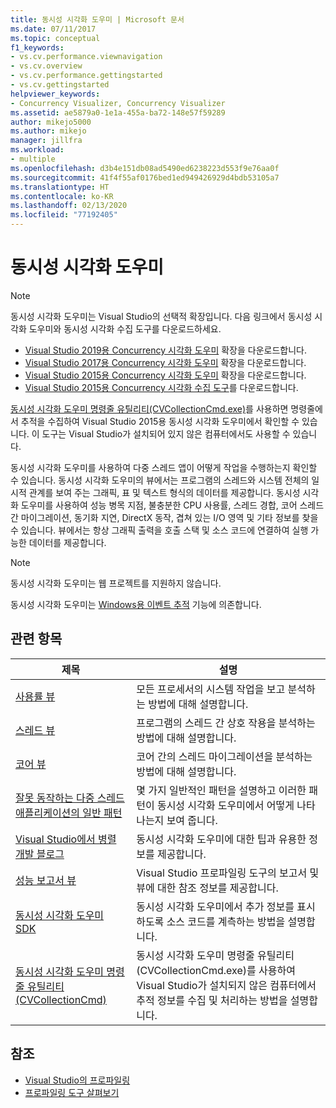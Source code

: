 ```yaml
---
title: 동시성 시각화 도우미 | Microsoft 문서
ms.date: 07/11/2017
ms.topic: conceptual
f1_keywords:
- vs.cv.performance.viewnavigation
- vs.cv.overview
- vs.cv.performance.gettingstarted
- vs.cv.gettingstarted
helpviewer_keywords:
- Concurrency Visualizer, Concurrency Visualizer
ms.assetid: ae5879a0-1e1a-455a-ba72-148e57f59289
author: mikejo5000
ms.author: mikejo
manager: jillfra
ms.workload:
- multiple
ms.openlocfilehash: d3b4e151db08ad5490ed6238223d553f9e76aa0f
ms.sourcegitcommit: 41f4f55af0176bed1ed949426929d4bdb53105a7
ms.translationtype: HT
ms.contentlocale: ko-KR
ms.lasthandoff: 02/13/2020
ms.locfileid: "77192405"
---
```

# <a name="concurrency-visualizer"></a>동시성 시각화 도우미

> [!NOTE]
> 동시성 시각화 도우미는 Visual Studio의 선택적 확장입니다. 다음 링크에서 동시성 시각화 도우미와 동시성 시각화 수집 도구를 다운로드하세요.
>
> - [Visual Studio 2019용 Concurrency 시각화 도우미](https://marketplace.visualstudio.com/items?itemName=Diagnostics.DiagnosticsConcurrencyVisualizer2019#overview) 확장을 다운로드합니다.
> - [Visual Studio 2017용 Concurrency 시각화 도우미](https://marketplace.visualstudio.com/items?itemName=VisualStudioProductTeam.ConcurrencyVisualizer2017#overview) 확장을 다운로드합니다.
> - [Visual Studio 2015용 Concurrency 시각화 도우미](https://marketplace.visualstudio.com/items?itemName=Diagnostics.ConcurrencyVisualizerforVisualStudio2015) 확장을 다운로드합니다.
> - [Visual Studio 2015용 Concurrency 시각화 수집 도구](https://www.microsoft.com/download/details.aspx?id=49103)를 다운로드합니다.
>
> [동시성 시각화 도우미 명령줄 유틸리티(CVCollectionCmd.exe)](../profiling/concurrency-visualizer-command-line-utility-cvcollectioncmd.md)를 사용하면 명령줄에서 추적을 수집하여 Visual Studio 2015용 동시성 시각화 도우미에서 확인할 수 있습니다. 이 도구는 Visual Studio가 설치되어 있지 않은 컴퓨터에서도 사용할 수 있습니다.

동시성 시각화 도우미를 사용하여 다중 스레드 앱이 어떻게 작업을 수행하는지 확인할 수 있습니다. 동시성 시각화 도우미의 뷰에서는 프로그램의 스레드와 시스템 전체의 일시적 관계를 보여 주는 그래픽, 표 및 텍스트 형식의 데이터를 제공합니다. 동시성 시각화 도우미를 사용하여 성능 병목 지점, 불충분한 CPU 사용률, 스레드 경합, 코어 스레드 간 마이그레이션, 동기화 지연, DirectX 동작, 겹쳐 있는 I/O 영역 및 기타 정보를 찾을 수 있습니다. 뷰에서는 항상 그래픽 출력을 호출 스택 및 소스 코드에 연결하여 실행 가능한 데이터를 제공합니다.

> [!NOTE]
> 동시성 시각화 도우미는 웹 프로젝트를 지원하지 않습니다.

동시성 시각화 도우미는 [Windows용 이벤트 추적](/windows/win32/etw/event-tracing-portal) 기능에 의존합니다.

## <a name="related-topics"></a>관련 항목

|제목|설명|
|-----------|-----------------|
|[사용률 뷰](../profiling/utilization-view.md)|모든 프로세서의 시스템 작업을 보고 분석하는 방법에 대해 설명합니다.|
|[스레드 뷰](../profiling/threads-view-parallel-performance.md)|프로그램의 스레드 간 상호 작용을 분석하는 방법에 대해 설명합니다.|
|[코어 뷰](../profiling/cores-view.md)|코어 간의 스레드 마이그레이션을 분석하는 방법에 대해 설명합니다.|
|[잘못 동작하는 다중 스레드 애플리케이션의 일반 패턴](../profiling/common-patterns-for-poorly-behaved-multithreaded-applications.md)|몇 가지 일반적인 패턴을 설명하고 이러한 패턴이 동시성 시각화 도우미에서 어떻게 나타나는지 보여 줍니다.|
|[Visual Studio에서 병렬 개발 블로그](https://blogs.msdn.microsoft.com/visualizeparallel/)|동시성 시각화 도우미에 대한 팁과 유용한 정보를 제공합니다.|
|[성능 보고서 뷰](../profiling/performance-report-views.md)|Visual Studio 프로파일링 도구의 보고서 및 뷰에 대한 참조 정보를 제공합니다.|
|[동시성 시각화 도우미 SDK](../profiling/concurrency-visualizer-sdk.md)|동시성 시각화 도우미에서 추가 정보를 표시하도록 소스 코드를 계측하는 방법을 설명합니다.|
|[동시성 시각화 도우미 명령줄 유틸리티(CVCollectionCmd)](../profiling/concurrency-visualizer-command-line-utility-cvcollectioncmd.md)|동시성 시각화 도우미 명령줄 유틸리티(CVCollectionCmd.exe)를 사용하여 Visual Studio가 설치되지 않은 컴퓨터에서 추적 정보를 수집 및 처리하는 방법을 설명합니다.|

## <a name="see-also"></a>참조

- [Visual Studio의 프로파일링](../profiling/index.yml)
- [프로파일링 도구 살펴보기](../profiling/profiling-feature-tour.md)
